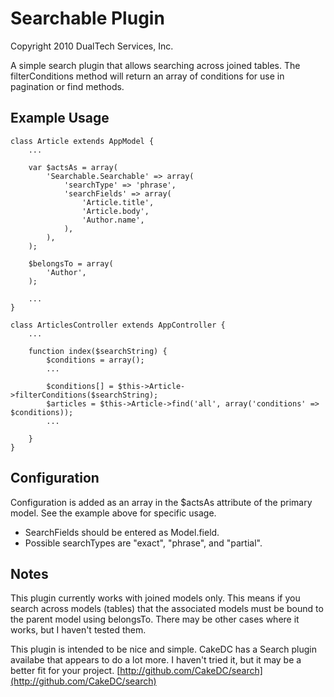 # Searchable Plugin

Copyright 2010 DualTech Services, Inc.

A simple search plugin that allows searching across joined tables. The filterConditions method will return an array of conditions for use in pagination or find methods.

## Example Usage

	class Article extends AppModel {
		...

		var $actsAs = array(
			'Searchable.Searchable' => array(
				'searchType' => 'phrase',
				'searchFields' => array(
					'Article.title',
					'Article.body',
					'Author.name',
				),
			),
		);

		$belongsTo = array(
			'Author',
		);

		...
	}

	class ArticlesController extends AppController {
		...

		function index($searchString) {
			$conditions = array();
			...

			$conditions[] = $this->Article->filterConditions($searchString);
			$articles = $this->Article->find('all', array('conditions' => $conditions));
			...

		}
	}

## Configuration

Configuration is added as an array in the $actsAs attribute of the primary model. See the example above for specific usage.

- SearchFields should be entered as Model.field.
- Possible searchTypes are "exact", "phrase", and "partial".

## Notes

This plugin currently works with joined models only. This means if you search across models (tables) that the associated models must be bound to the parent model using belongsTo. There may be other cases where it works, but I haven't tested them.

This plugin is intended to be nice and simple. CakeDC has a Search plugin availabe that appears to do a lot more. I haven't tried it, but it may be a better fit for your project. [http://github.com/CakeDC/search](http://github.com/CakeDC/search)
